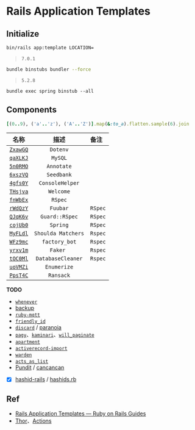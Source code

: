 # Rails Application Templates


## Initialize


```bash
bin/rails app:template LOCATION=
```

> `7.0.1`

```bash
bundle binstubs bundler --force
```

> `5.2.8`

```
bundle exec spring binstub --all
```


## Components

```ruby
[(0..9), ('a'..'z'), ('A'..'Z')].map(&:to_a).flatten.sample(6).join
```

名称|描述|备注
:---:|:---:|:---
[`ZxawGQ`](./ZxawGQ) | `Dotenv`
[`qaXLKJ`](./qaXLKJ) | `MySQL`
[`5n0RMO`](./5n0RMO) | `Annotate`
[`6xszVQ`](./6xszVQ) | `Seedbank`
[`4gfs0Y`](./4gfs0Y) | `ConsoleHelper`
[`THsjva`](./THsjva) | `Welcome`
[`fnWbEx`](./fnWbEx) | `RSpec`
[`rWdQzY`](./rWdQzY) | `Fuubar` | `RSpec`
[`QJqK6v`](./QJqK6v/) | `Guard::RSpec` | `RSpec`
[`cojUb0`](./cojUb0) | `Spring` | `RSpec`
[`MyFLdl`](./MyFLdl) | `Shoulda Matchers` | `Rspec`
[`WFz9mc`](./WFz9mc) | `factory_bot` | `Rspec`
[`yrxv1m`](./yrxv1m) | `Faker ` | `Rspec`
[`tOC0Ml`](./tOC0Ml) | `DatabaseCleaner` | `Rspec`
[`uoVMZi`](./uoVMZi) | `Enumerize`
[`PpsT4C`](./PpsT4C) | `Ransack`

**TODO**

* [`whenever`](https://github.com/javan/whenever)
* [backup](https://github.com/backup/backup)
* [`ruby-mqtt`](https://github.com/njh/ruby-mqtt)
* [`friendly_id`](https://rubygems.org/gems/friendly_id)
* [`discard`](https://github.com/jhawthorn/discard/) / [paranoia](https://github.com/rubysherpas/paranoia)
* [`pagy`](https://github.com/ddnexus/pagy)、[`kaminari`](./kaminari)、[`will_paginate`](https://rubygems.org/gems/will_paginate)
* [`apartment`](https://rubygems.org/gems/apartment)
* [`activerecord-import`](https://rubygems.org/gems/activerecord-import)
* [`warden`](https://github.com/wardencommunity/warden)
* [`acts_as_list`](https://github.com/brendon/acts_as_list)
* [Pundit](https://github.com/varvet/pundit) / [cancancan](https://github.com/CanCanCommunity/cancancan)
* [x] [hashid-rails](https://github.com/jcypret/hashid-rails) / [hashids.rb](https://github.com/peterhellberg/hashids.rb)


## Ref

* [Rails Application Templates — Ruby on Rails Guides](https://guides.rubyonrails.org/rails_application_templates.html)
* [Thor](http://whatisthor.com/)、[Actions](http://www.rubydoc.info/github/wycats/thor/Thor/Actions)
